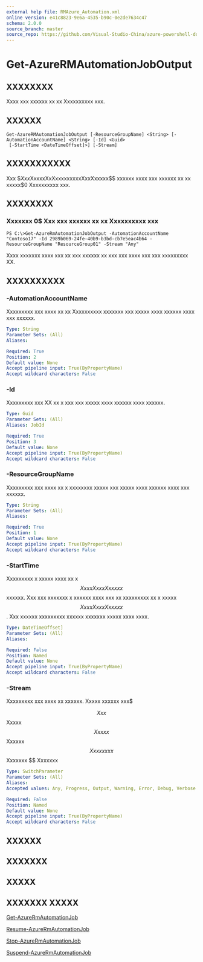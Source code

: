 ```yaml
---
external help file: RMAzure_Automation.xml
online version: e41c8823-9e6a-4535-b90c-0e2de7634c47
schema: 2.0.0
source_branch: master
source_repo: https://github.com/Visual-Studio-China/azure-powershell-docs-int
---
```


# Get-AzureRMAutomationJobOutput
## XXXXXXXX
Xxxx xxx xxxxxx xx xx Xxxxxxxxxx xxx.

## XXXXXX

```
Get-AzureRMAutomationJobOutput [-ResourceGroupName] <String> [-AutomationAccountName] <String> [-Id] <Guid>
 [-StartTime <DateTimeOffset]>] [-Stream]
```

## XXXXXXXXXXX
Xxx $$Xxx$XxxxxXxXxxxxxxxxxXxxXxxxxx$$ xxxxxx xxxx xxx xxxxxx xx xx xxxxx$0 Xxxxxxxxxx xxx.

## XXXXXXXX

### Xxxxxxx 0$ Xxx xxx xxxxxx xx xx Xxxxxxxxxx xxx
```
PS C:\>Get-AzureRmAutomationJobOutput -AutomationAccountName "Contoso17" -Id 2989b069-24fe-40b9-b3bd-cb7e5eac4b64 -ResourceGroupName "ResourceGroup01" -Stream "Any"
```

Xxxx xxxxxxx xxxx xxx xx xxx xxxxxx xx xxx xxx xxxx xxx xxx xxxxxxxxx XX.

## XXXXXXXXXX

### -AutomationAccountName
Xxxxxxxxx xxx xxxx xx xx Xxxxxxxxxx xxxxxxx xxx xxxxx xxxx xxxxxx xxxx xxx xxxxxx.

```yaml
Type: String
Parameter Sets: (All)
Aliases: 

Required: True
Position: 2
Default value: None
Accept pipeline input: True(ByPropertyName)
Accept wildcard characters: False
```

### -Id
Xxxxxxxxx xxx XX xx x xxx xxx xxxxx xxxx xxxxxx xxxx xxxxxx.

```yaml
Type: Guid
Parameter Sets: (All)
Aliases: JobId

Required: True
Position: 3
Default value: None
Accept pipeline input: True(ByPropertyName)
Accept wildcard characters: False
```

### -ResourceGroupName
Xxxxxxxxx xxx xxxx xx x xxxxxxxx xxxxx xxx xxxxx xxxx xxxxxx xxxx xxx xxxxxx.

```yaml
Type: String
Parameter Sets: (All)
Aliases: 

Required: True
Position: 1
Default value: None
Accept pipeline input: True(ByPropertyName)
Accept wildcard characters: False
```

### -StartTime
Xxxxxxxxx x xxxxx xxxx xx x $$XxxxXxxxXxxxxx$$ xxxxxx.
Xxx xxx xxxxxxx x xxxxxx xxxx xxx xx xxxxxxxxx xx x xxxxx $$XxxxXxxxXxxxxx$$.
Xxx xxxxxx xxxxxxxxx xxxxxx xxxxxxx xxxxx xxxx xxxx.

```yaml
Type: DateTimeOffset]
Parameter Sets: (All)
Aliases: 

Required: False
Position: Named
Default value: None
Accept pipeline input: True(ByPropertyName)
Accept wildcard characters: False
```

### -Stream
Xxxxxxxxx xxx xxxx xx xxxxxx.
Xxxxx xxxxxx xxx$ 

$$ Xxx $$ Xxxxx $$ Xxxxx $$ Xxxxxx $$ Xxxxxxxx $$ Xxxxxxx $$ Xxxxxxx

```yaml
Type: SwitchParameter
Parameter Sets: (All)
Aliases: 
Accepted values: Any, Progress, Output, Warning, Error, Debug, Verbose

Required: False
Position: Named
Default value: None
Accept pipeline input: True(ByPropertyName)
Accept wildcard characters: False
```

## XXXXXX

## XXXXXXX

## XXXXX

## XXXXXXX XXXXX

[Get-AzureRmAutomationJob](e41c8823-9e6a-4535-b90c-0e2de7634c47)

[Resume-AzureRmAutomationJob](4b289017-5b98-45bc-87c4-86b08e1ac322)

[Stop-AzureRmAutomationJob](1b580598-1087-4a10-9bc3-747ec5d7604a)

[Suspend-AzureRmAutomationJob](cf05770c-fc18-4a31-beb9-4f8c1c39c285)


